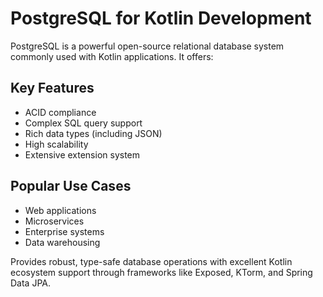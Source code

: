 # PostgreSQL for Kotlin Development

PostgreSQL is a powerful open-source relational database system commonly used with Kotlin applications. It offers:

## Key Features

- ACID compliance
- Complex SQL query support
- Rich data types (including JSON)
- High scalability
- Extensive extension system

## Popular Use Cases

- Web applications
- Microservices
- Enterprise systems
- Data warehousing

Provides robust, type-safe database operations with excellent Kotlin ecosystem support through frameworks like Exposed,
KTorm, and Spring Data JPA.
